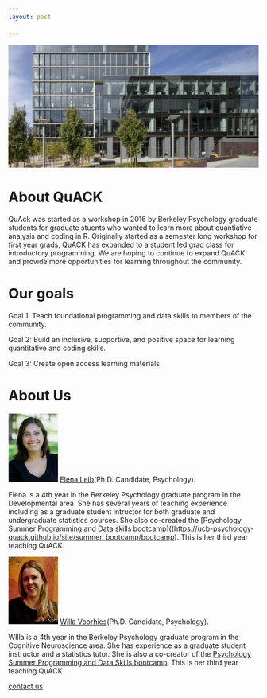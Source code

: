 ```yaml
---
layout: post

---
```

![image](bww-4.jpeg)

# About QuACK
QuAck was started as a workshop in 2016 by Berkeley Psychology graduate students for graduate stuents who wanted to learn more about quantiative analysis and coding in R. Originally started as a semester long workshop for first year grads, QuACK has expanded to a student led grad class for introductory programming. We are hoping to continue to expand QuACK and provide more opportunities for learning throughout the community. 

# Our goals 
Goal 1: Teach foundational programming and data skills to members of the community.

Goal 2: Build an inclusive, supportive, and positive space for learning quantitative and coding skills.

Goal 3: Create open access learning materials 

# About Us

<img src="Elena.png" alt="Elena" width="100"/> [Elena Leib](https://bungelab.berkeley.edu/graduate-students/)(Ph.D. Candidate, Psychology). 

Elena is a 4th year in the Berkeley Psychology graduate program in the Developmental area. She has several years of teaching experience including as a graduate student intructor for both graduate and undergraduate statistics courses. She also co-created the [Psychology Summer Programming and Data skills bootcamp]((https://ucb-psychology-quack.github.io/site/summer_bootcamp/bootcamp). This is her third year teaching QuACK.


<img src="biopic (1).png" alt="Willa" width="100" /> [Willa Voorhies](https://cnl.berkeley.edu/people/willa-voorhies/)(Ph.D. Candidate, Psychology). 

WIlla is a 4th year in the Berkeley Psychology graduate program in the Cognitive Neuroscience area. She has experience as a graduate student instructor and a statistics tutor. She is also a co-creator of the [Psychology Summer Programming and Data Skills bootcamp](https://ucb-psychology-quack.github.io/site/summer_bootcamp/bootcamp). This is her third year teaching QuACK. 


[contact us]()
